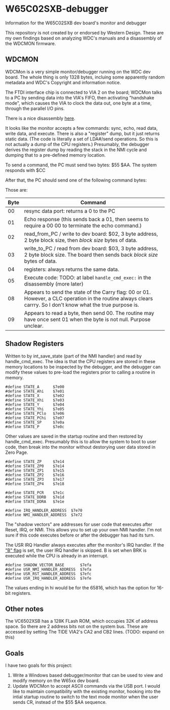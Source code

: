 # W65C02SXB-debugger
Information for the W65C02SXB dev board's monitor and debugger

This repository is not created by or endorsed by Western Design. These are my own findings based on analyzing WDC's manuals and a disassembly of the WDCMON firmware. 

## WDCMON

WDCMon is a very simple monitor/debugger running on the WDC dev board. The whole thing is only 1328 bytes, incluing some apparently random metadata and WDC's Copyright and information notice.

The FTDI interface chip is connected to VIA 2 on the board; WDCMon talks to a PC by sending data into the VIA's FIFO, then activating "handshake mode", which causes the VIA to clock the data out, one byte at a time, through the parallel I/O pins. 

There is a nice disassembly [here](https://gist.github.com/kalj/66b23c440557839b82728850555af283). 

It looks like the monitor accepts a few commands: sync, echo, read data, write data, and execute. There is also a "register" dump, but it just returns static data. (The code is literally a set of LDA#/send operations. So this is not actually a dump of the CPU registers.) Presumably, the debugger derives the register dump by reading the stack in the NMI cycle and dumping that to a pre-defined memory location. 

To send a command, the PC must send two bytes: $55 $AA. The system responds with $CC

After that, the PC should send one of the following command bytes:

Those are:

| Byte | Command |
|------|---------|
| 00   | resync data port: returns a 0 to the PC |
| 01   | Echo response (this sends back a 01, then seems to require a 00 00 to terminate the echo command.) |
| 02   | read_from_PC / write to dev board: $02, 3 byte address, 2 byte block size, then _block size_ bytes of data. |
| 03   | write_to_PC / read from dev board: $03, 3 byte address, 2 byte block size. The board then sends back _block size_ bytes of data. |
| 04   | registers: always returns the same data.
| 05   | Execute code: TODO: at label `handle_cmd_exec:` in the disassembly (more later)
| 08   | Appears to send the state of the Carry flag: 00 or 01. However, a CLC operation in the routine always clears carrry. So I don't know what the true purpose is.
| 09   | Appears to read a byte, then send 00. The routine may have once sent 01 when the byte is not null. Purpose unclear. 


## Shadow Registers

Written to by int_save_state (part of the NMI handler) and read by handle_cmd_exec. The idea is that the CPU registers are stored in these memory locations to be inspected by the debugger, and the debugger can modify these values to pre-load the registers prior to calling a routine in memory.

```
#define STATE_A      $7e00
#define STATE_Ahi    $7e01
#define STATE_X      $7e02
#define STATE_Xhi    $7e03
#define STATE_Y      $7e04
#define STATE_Yhi    $7e05
#define STATE_PClo   $7e06
#define STATE_PChi   $7e07
#define STATE_SP     $7e0a
#define STATE_P      $7e0c
```

Other values are saved in the startup routine and then restored by handle_cmd_exec. Presumably this is to allow the system to boot to user code, then break into the monitor without destorying user data stored in Zero Page.

```
#define STATE_ZP     $7e14
#define STATE_ZP0    $7e14
#define STATE_ZP1    $7e15
#define STATE_ZP2    $7e16
#define STATE_ZP3    $7e17
#define STATE_ZP4    $7e18

#define STATE_PCR    $7e1c
#define STATE_DDRB   $7e1d
#define STATE_DDRA   $7e1e

#define IRQ_HANDLER_ADDRESS  $7e70
#define NMI_HANDLER_ADDRESS  $7e72
```

The "shadow vectors" are addresses for user code that executes after Reset, IRQ, or NMI. This allows you to set up your own NMI handler. I'm not sure if this code executes before or after the debugger has had its turn. 

The USR IRQ Handler always executes after the monitor's IRQ handler. If the ["B" flag](https://www.nesdev.org/wiki/Status_flags#The_B_flag) is set, the user IRQ handler is skipped. B is set when BRK is executed while the CPU is already in an interrupt.

```
#define SHADOW_VECTOR_BASE       $7efa
#define USR_NMI_HANDLER_ADDRESS  $7efa
#define USR_RST_HANDLER_ADDRESS  $7efc
#define USR_IRQ_HANDLER_ADDRESS  $7efe
```

The values ending in hi would be for the 65816, which has the option for 16-bit registers. 

## Other notes

The VC6502XSB has a 128K FLash ROM, which occupies 32K of address space. So there are 2 address bits not on the system bus. These are accessed by setting The TIDE VIA2's CA2 and CB2 lines. (TODO: expand on this)

## Goals 

I have two goals for this project:

1. Write a Windows based debugger/monitor that can be used to view and modify memory on the W65xx dev board. 
2. Update WDCMon to accept ASCII commands via the USB port. I would like to maintain compatibility with the existing monitor, hooking into the intial startup routine to switch to the text mode monitor when the user sends CR, instead of the $55 $AA sequence. 


